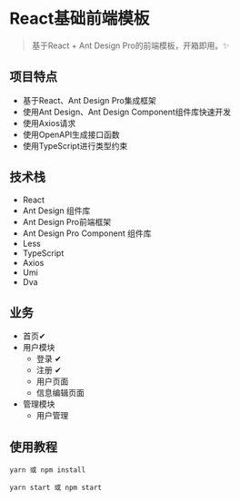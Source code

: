 # React基础前端模板

> 基于React + Ant Design Pro的前端模板，开箱即用。✨

## 项目特点

- 基于React、Ant Design Pro集成框架
- 使用Ant Design、Ant Design Component组件库快速开发
- 使用Axios请求
- 使用OpenAPI生成接口函数
- 使用TypeScript进行类型约束

## 技术栈

- React
- Ant Design 组件库
- Ant Design Pro前端框架
- Ant Design Pro Component 组件库
- Less
- TypeScript
- Axios
- Umi
- Dva

## 业务

- 首页✔
- 用户模块
  - 登录 ✔
  - 注册 ✔
  - 用户页面 
  - 信息编辑页面
- 管理模块
  - 用户管理

## 使用教程

```shell
yarn 或 npm install

yarn start 或 npm start
```

